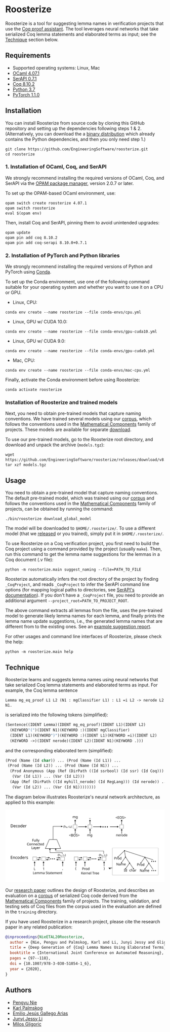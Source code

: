 # Roosterize

Roosterize is a tool for suggesting lemma names in verification
projects that use the [Coq proof assistant](https://coq.inria.fr).
The tool leverages neural networks that take serialized Coq
lemma statements and elaborated terms as input; see the [Technique](#Technique)
section below.

## Requirements

- Supported operating systems: Linux, Mac
- [OCaml 4.07.1](https://ocaml.org)
- [SerAPI 0.7.1](https://github.com/ejgallego/coq-serapi)
- [Coq 8.10.2](https://coq.inria.fr/download)
- [Python 3.7](https://www.python.org)
- [PyTorch 1.1.0](https://pytorch.org/get-started/previous-versions/#v110)

## Installation

You can install Roosterize from source code by cloning this GitHub
repository and setting up the dependencies following steps 1 & 2.
(Alternatively, you can download the a [binary
distribution](https://github.com/EngineeringSoftware/roosterize/releases)
which already contains the Python dependencies, and then you only need
step 1.)

```
git clone https://github.com/EngineeringSoftware/roosterize.git
cd roosterize
```

### 1. Installation of OCaml, Coq, and SerAPI

We strongly recommend installing the required versions of OCaml, Coq,
and SerAPI via the [OPAM package manager](https://opam.ocaml.org),
version 2.0.7 or later.

To set up the OPAM-based OCaml environment, use:
```
opam switch create roosterize 4.07.1
opam switch roosterize
eval $(opam env)
```
Then, install Coq and SerAPI, pinning them to avoid unintended upgrades:
```
opam update
opam pin add coq 8.10.2
opam pin add coq-serapi 8.10.0+0.7.1
```

### 2. Installation of PyTorch and Python libraries

We strongly recommend installing the required versions of Python and
PyTorch using [Conda](https://docs.conda.io/en/latest/miniconda.html).

To set up the Conda environment, use one of the following command
suitable for your operating system and whether you want to use it on a
CPU or GPU.

- Linux, CPU:
```
conda env create --name roosterize --file conda-envs/cpu.yml
```

- Linux, GPU w/ CUDA 10.0:
```
conda env create --name roosterize --file conda-envs/gpu-cuda10.yml
```

- Linux, GPU w/ CUDA 9.0:
```
conda env create --name roosterize --file conda-envs/gpu-cuda9.yml
```

- Mac, CPU:
```
conda env create --name roosterize --file conda-envs/mac-cpu.yml
```

Finally, activate the Conda environment before using Roosterize:
```
conda activate roosterize
```

### Installation of Roosterize and trained models

Next, you need to obtain pre-trained models that capture
naming conventions. We have trained several models using our
[corpus][math-comp-corpus], which follows the conventions
used in the [Mathematical Components][math-comp-website]
family of projects. These models are available for separate
[download][models-link].

To use our pre-trained models, go to the Roosterize
root directory, and download and unpack the archive (`models.tgz`):
```
wget https://github.com/EngineeringSoftware/roosterize/releases/download/v8.10.0/models.tgz
tar xzf models.tgz
```

[models-link]: https://github.com/EngineeringSoftware/roosterize/releases/download/v8.10.0/models.tgz

## Usage

You need to obtain a pre-trained model that capture naming
conventions.  The default pre-trained model, which was trained using
our [corpus][math-comp-corpus] and follows the conventions used in the
[Mathematical Components][math-comp-website] family of projects, can
be obtained by running the command:

```
./bin/roosterize download_global_model
```

The model will be downloaded to `$HOME/.roosterize/`. To use a
different model (that we [released][latest-release] or you trained),
simply put it in `$HOME/.roosterize/`.

To use Roosterize on a Coq verification project, you first need to
build the Coq project using a command provided by the project (usually
`make`).  Then, run this command to get the lemma name suggestions for
the lemmas in a Coq document (.v file):

```
python -m roosterize.main suggest_naming --file=PATH_TO_FILE
```

Roosterize automatically infers the root directory of the project by
finding `_CoqProject`, and reads `_CoqProject` to infer the SerAPI
command line options (for mapping logical paths to directories, see
[SerAPI's documentation][serapi-faq-link]).  If you don't have a
`_CoqProject` file, you need to provide an additional argument
`--project_root=PATH_TO_PROJECT_ROOT`.

<!-- where `$PATH_TO_PROJECT` should be replaced with the path to the -->
<!-- Coq project, and `$SERAPI_OPTIONS` should be replaced with the SerAPI -->
<!-- command line options for mapping logical paths to directories -->
<!-- (see [SerAPI's documentation][serapi-faq-link]). For example, -->
<!-- if the logical path (inside Coq) for the project is `Verified`, -->
<!-- you should set `SERAPI_OPTIONS="-R $PATH_TO_PROJECT,Verified"`. -->

The above command extracts all lemmas from the file, uses the
pre-trained model to generate likely lemma names for each lemma, and
finally prints the lemma name update suggestions, i.e., the generated
lemma names that are different from to the existing ones.  See an
[example suggestion report](./docs/example-suggestion.txt).

For other usages and command line interfaces of Roosterize, please
check the help:
```
python -m roosterize.main help
```

[latest-release]: https://github.com/EngineeringSoftware/roosterize/releases/latest
[serapi-faq-link]: https://github.com/ejgallego/coq-serapi/blob/v8.10/FAQ.md#does-serapi-support-coqs-command-line-flags

## Technique

Roosterize learns and suggests lemma names using neural networks
that take serialized Coq lemma statements and elaborated terms as input.
For example, the Coq lemma sentence
```coq
Lemma mg_eq_proof L1 L2 (N1 : mgClassifier L1) : L1 =i L2 -> nerode L2 N1.
```
is serialized into the following tokens (simplified):
```lisp
(Sentence((IDENT Lemma)(IDENT mg_eq_proof)(IDENT L1)(IDENT L2)
  (KEYWORD"(")(IDENT N1)(KEYWORD :)(IDENT mgClassifier)
  (IDENT L1)(KEYWORD")")(KEYWORD :)(IDENT L1)(KEYWORD =i)(IDENT L2)
  (KEYWORD ->)(IDENT nerode)(IDENT L2)(IDENT N1)(KEYWORD .)))
```
and the corresponding elaborated term (simplified):
```lisp
(Prod (Name (Id char)) ... (Prod (Name (Id L1)) ...
 (Prod (Name (Id L2)) ... (Prod (Name (Id N1)) ...
  (Prod Anonymous (App (Ref (DirPath ((Id ssrbool) (Id ssr) (Id Coq))) (Id eq_mem)) ...
   (Var (Id L1)) ... (Var (Id L2)))
  (App (Ref (DirPath ((Id myhill_nerode) (Id RegLang))) (Id nerode)) ...
   (Var (Id L2)) ... (Var (Id N1))))))))
```

The diagram below illustrates Roosterize's neural network
architecture, as applied to this example:

<img src="seqtoseq-arch.svg" width="700" title="Roosterize architecture">

Our [research paper][arxiv-paper] outlines the design of Roosterize,
and describes an evaluation on a [corpus][math-comp-corpus]
of serialized Coq code derived from the [Mathematical Components][math-comp-website]
family of projects. The training, validation, and testing sets of Coq files from the corpus
used in the evaluation are defined in the `training` directory.

If you have used Roosterize in a research project, please cite
the research paper in any related publication:
```bibtex
@inproceedings{NieETAL20Roosterize,
  author = {Nie, Pengyu and Palmskog, Karl and Li, Junyi Jessy and Gligoric, Milos},
  title = {Deep Generation of {Coq} Lemma Names Using Elaborated Terms},
  booktitle = {International Joint Conference on Automated Reasoning},
  pages = {97--118},
  doi = {10.1007/978-3-030-51054-1_6},
  year = {2020},
}
```

[arxiv-paper]: https://arxiv.org/abs/2004.07761
[math-comp-corpus]: https://github.com/EngineeringSoftware/math-comp-corpus
[math-comp-website]: https://math-comp.github.io

## Authors

- [Pengyu Nie](https://cozy.ece.utexas.edu/~pynie/)
- [Karl Palmskog](https://setoid.com)
- [Emilio Jesús Gallego Arias](https://www.irif.fr/~gallego/)
- [Junyi Jessy Li](http://jessyli.com)
- [Milos Gligoric](http://users.ece.utexas.edu/~gligoric/)
